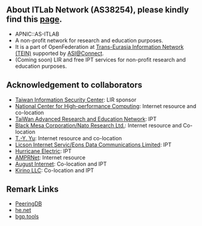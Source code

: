 ## About ITLab Network (AS38254), please kindly find this [page](https://connect.itlab.cc).
* APNIC::AS-ITLAB
* A non-profit network for research and education purposes.
* It is a part of OpenFederation at [Trans-Eurasia Information Network (TEIN)](https://www.tein3.net/) supported by [ASI@Connect](https://www.tein.asia/).
* (Coming soon) LIR and free IPT services for non-profit research and education purposes.

## Acknowledgement to collaborators 
* [Taiwan Information Security Center](https://www.twisc.org/): LIR sponsor
* [National Center for High-performance Computing](https://www.nchc.org.tw/): Internet resource and co-location 
* [TaiWan Advanced Research and Education Network](https://www.twaren.net/english/): IPT
* [Black Mesa Corporation/Nato Research Ltd.](https://internet.nat.moe/): Internet resource and Co-location
* [T.-Y. Yu](https://network.steveyi.net/): Internet resource and co-location
* [Licson Internet Servic/Eons Data Communications Limited](https://licson.net/): IPT
* [Hurricane Electric](https://bgp.he.net/): IPT
* [AMPRNet](https://portal.ampr.org/): Internet resource
* [August Internet](https://www.august.tw/): Co-location and IPT
* [Kirino LLC](https://www.as41378.net/): Co-location and IPT

## Remark Links
* [PeeringDB](https://as38254.peeringdb.com/)  
* [he.net](https://bgp.he.net/AS38254)  
* [bgp.tools](https://bgp.tools/as/38254)
